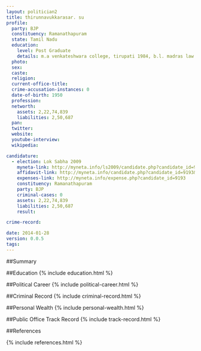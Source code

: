 ```yaml
---
layout: politician2
title: thirunnavukkarasar. su
profile: 
  party: BJP
  constituency: Ramanathapuram
  state: Tamil Nadu
  education: 
    level: Post Graduate
    details: m.a venkateshwara college, tirupati 1984, b.l. madras law college, 1976
  photo: 
  sex: 
  caste: 
  religion: 
  current-office-title: 
  crime-accusation-instances: 0
  date-of-birth: 1950
  profession: 
  networth: 
    assets: 2,22,74,839
    liabilities: 2,50,687
  pan: 
  twitter: 
  website: 
  youtube-interview: 
  wikipedia: 

candidature: 
  - election: Lok Sabha 2009
    myneta-link: http://myneta.info/ls2009/candidate.php?candidate_id=9193
    affidavit-link: http://myneta.info/candidate.php?candidate_id=9193&scan=original
    expenses-link: http://myneta.info/expense.php?candidate_id=9193
    constituency: Ramanathapuram 
    party: BJP
    criminal-cases: 0
    assets: 2,22,74,839
    liabilities: 2,50,687
    result:  

crime-record: 

date: 2014-01-28
version: 0.0.5
tags: 
---
```

##Summary


##Education
{% include education.html %}


##Political Career
{% include political-career.html %}


##Criminal Record
{% include criminal-record.html %}


##Personal Wealth
{% include personal-wealth.html %}


##Public Office Track Record
{% include track-record.html %}


##References


{% include references.html %}